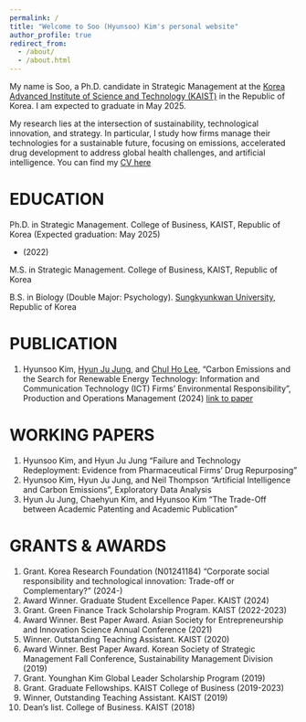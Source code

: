 ```yaml
---
permalink: /
title: "Welcome to Soo (Hyunsoo) Kim's personal website"
author_profile: true
redirect_from: 
  - /about/
  - /about.html
---
```


My name is Soo, a Ph.D. candidate in Strategic Management at the [Korea Advanced Institute of Science and Technology (KAIST)](https://www.kaist.ac.kr/en/) in the Republic of Korea. I am expected to graduate in May 2025.

My research lies at the intersection of sustainability, technological innovation, and strategy. In particular, I study how firms manage their technologies for a sustainable future, focusing on emissions, accelerated drug development to address global health challenges, and artificial intelligence. You can find my [CV here](https://www.dropbox.com/scl/fi/28pgd5gxe8s9uh1axoudi/Soo-Hyunsoo-Kim-CV.pdf?rlkey=vrsprss28uaqfjg9qvke1u163&st=kz279f7g&dl=0)
                                         
EDUCATION
======
Ph.D. in Strategic Management. College of Business, KAIST, Republic of Korea
(Expected graduation: May 2025)
- (2022)

M.S. in Strategic Management. College of Business, KAIST, Republic of Korea

B.S. in Biology (Double Major: Psychology). [Sungkyunkwan University](https://www.skku.edu/eng/index.do), Republic of Korea

PUBLICATION
======
1. Hyunsoo Kim, [Hyun Ju Jung](https://sites.google.com/view/hyun-ju-jung), and [Chul Ho Lee](https://sites.google.com/view/irontigerlee-kaist), “Carbon Emissions and the Search for Renewable Energy Technology: Information and Communication Technology (ICT) Firms’ Environmental Responsibility”, Production and Operations Management (2024) [link to paper](https://doi.org/10.1177/10591478241240126)

WORKING PAPERS
======
1. Hyunsoo Kim, and Hyun Ju Jung “Failure and Technology Redeployment: Evidence from Pharmaceutical Firms’ Drug Repurposing”
2. Hyunsoo Kim, Hyun Ju Jung, and Neil Thompson “Artificial Intelligence and Carbon Emissions”, Exploratory Data Analysis
3. Hyun Ju Jung, Chaehyun Kim, and Hyunsoo Kim “The Trade-Off between Academic Patenting and Academic Publication”

GRANTS & AWARDS
======
1. Grant. Korea Research Foundation (N01241184) “Corporate social responsibility and technological innovation: Trade-off or Complementary?” (2024-)
2. Award Winner. Graduate Student Excellence Paper. KAIST (2024)
3. Grant. Green Finance Track Scholarship Program. KAIST (2022-2023)
4. Award Winner. Best Paper Award. Asian Society for Entrepreneurship and Innovation Science Annual Conference (2021)
5. Winner. Outstanding Teaching Assistant. KAIST (2020)
6. Award Winner. Best Paper Award. Korean Society of Strategic Management Fall Conference, Sustainability Management Division (2019)
7. Grant. Younghan Kim Global Leader Scholarship Program (2019)
8. Grant. Graduate Fellowships. KAIST College of Business (2019-2023)
9. Winner, Outstanding Teaching Assistant. KAIST (2019)
10. Dean’s list. College of Business. KAIST (2018)